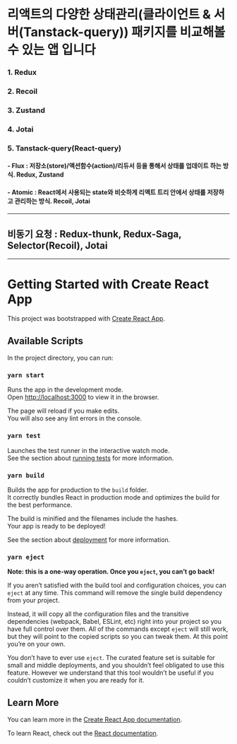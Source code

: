 # 리액트의 다양한 상태관리(클라이언트 & 서버(Tanstack-query)) 패키지를 비교해볼수 있는 앱 입니다

### 1. Redux

### 2. Recoil

### 3. Zustand

### 4. Jotai

### 5. Tanstack-query(React-query)

#### - Flux : 저장소(store)/액션함수(action)/리듀서 등을 통해서 상태를 업데이트 하는 방식. Redux, Zustand

#### - Atomic : React에서 사용되는 state와 비슷하게 리액트 트리 안에서 상태를 저장하고 관리하는 방식. Recoil, Jotai

---

## 비동기 요청 : Redux-thunk, Redux-Saga, Selector(Recoil), Jotai

---

# Getting Started with Create React App

This project was bootstrapped with [Create React App](https://github.com/facebook/create-react-app).

## Available Scripts

In the project directory, you can run:

### `yarn start`

Runs the app in the development mode.\
Open [http://localhost:3000](http://localhost:3000) to view it in the browser.

The page will reload if you make edits.\
You will also see any lint errors in the console.

### `yarn test`

Launches the test runner in the interactive watch mode.\
See the section about [running tests](https://facebook.github.io/create-react-app/docs/running-tests) for more information.

### `yarn build`

Builds the app for production to the `build` folder.\
It correctly bundles React in production mode and optimizes the build for the best performance.

The build is minified and the filenames include the hashes.\
Your app is ready to be deployed!

See the section about [deployment](https://facebook.github.io/create-react-app/docs/deployment) for more information.

### `yarn eject`

**Note: this is a one-way operation. Once you `eject`, you can’t go back!**

If you aren’t satisfied with the build tool and configuration choices, you can `eject` at any time. This command will remove the single build dependency from your project.

Instead, it will copy all the configuration files and the transitive dependencies (webpack, Babel, ESLint, etc) right into your project so you have full control over them. All of the commands except `eject` will still work, but they will point to the copied scripts so you can tweak them. At this point you’re on your own.

You don’t have to ever use `eject`. The curated feature set is suitable for small and middle deployments, and you shouldn’t feel obligated to use this feature. However we understand that this tool wouldn’t be useful if you couldn’t customize it when you are ready for it.

## Learn More

You can learn more in the [Create React App documentation](https://facebook.github.io/create-react-app/docs/getting-started).

To learn React, check out the [React documentation](https://reactjs.org/).
